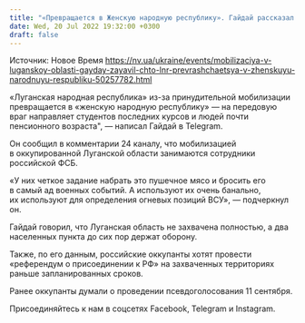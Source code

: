```yaml
---
title: "«Превращается в Женскую народную республику». Гайдай рассказал о масштабах российской мобилизации в оккупированной Луганской области"
date: Wed, 20 Jul 2022 19:32:00 +0300
draft: false
---
```

Источник: Новое Время https://nv.ua/ukraine/events/mobilizaciya-v-luganskoy-oblasti-gayday-zayavil-chto-lnr-prevrashchaetsya-v-zhenskuyu-narodnuyu-respubliku-50257782.html


«Луганская народная республика» из-за принудительной мобилизации превращается в «женскую народную республику» — на передовую враг направляет студентов последних курсов и людей почти пенсионного возраста", — написал Гайдай в Telegram.

Он сообщил в комментарии 24 каналу, что мобилизацией в оккупированной Луганской области занимаются сотрудники российской ФСБ. 

«У них четкое задание набрать это пушечное мясо и бросить его в самый ад военных событий. А используют их очень банально, их используют для определения огневых позиций ВСУ», — подчеркнул он.

Гайдай говорил, что Луганская область не захвачена полностью, а два населенных пункта до сих пор держат оборону.

Также, по его данным, российские оккупанты хотят провести «референдум о присоединении к РФ» на захваченных территориях раньше запланированных сроков.

Ранее оккупанты думали о проведении псевдоголосования 11 сентября.

Присоединяйтесь к нам в соцсетях Facebook, Telegram и Instagram.
